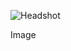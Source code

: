 ![Headshot](https://avatars0.githubusercontent.com/u/9386488?s=400&u=ca9c42c5408ab3c9dda7cb0a2928b96a14d02b92&v=4)

Image
